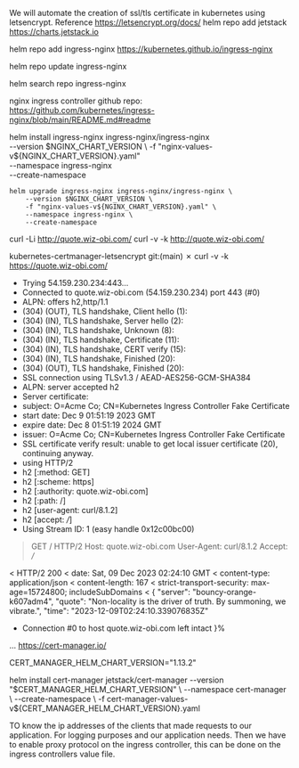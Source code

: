 We will automate the creation of ssl/tls certificate in kubernetes using letsencrypt.
Reference https://letsencrypt.org/docs/
helm repo add jetstack https://charts.jetstack.io

helm repo add ingress-nginx https://kubernetes.github.io/ingress-nginx

helm repo update ingress-nginx

helm search repo ingress-nginx


nginx ingress controller github repo:
https://github.com/kubernetes/ingress-nginx/blob/main/README.md#readme


helm install ingress-nginx ingress-nginx/ingress-nginx \
    --version $NGINX_CHART_VERSION \
    -f "nginx-values-v${NGINX_CHART_VERSION}.yaml" \
    --namespace ingress-nginx \
    --create-namespace

	helm upgrade ingress-nginx ingress-nginx/ingress-nginx \
	    --version $NGINX_CHART_VERSION \
	    -f "nginx-values-v${NGINX_CHART_VERSION}.yaml" \
	    --namespace ingress-nginx \
	    --create-namespace


curl -Li http://quote.wiz-obi.com/
curl -v -k http://quote.wiz-obi.com/


 kubernetes-certmanager-letsencrypt git:(main) ✗ curl -v -k https://quote.wiz-obi.com/
*   Trying 54.159.230.234:443...
* Connected to quote.wiz-obi.com (54.159.230.234) port 443 (#0)
* ALPN: offers h2,http/1.1
* (304) (OUT), TLS handshake, Client hello (1):
* (304) (IN), TLS handshake, Server hello (2):
* (304) (IN), TLS handshake, Unknown (8):
* (304) (IN), TLS handshake, Certificate (11):
* (304) (IN), TLS handshake, CERT verify (15):
* (304) (IN), TLS handshake, Finished (20):
* (304) (OUT), TLS handshake, Finished (20):
* SSL connection using TLSv1.3 / AEAD-AES256-GCM-SHA384
* ALPN: server accepted h2
* Server certificate:
*  subject: O=Acme Co; CN=Kubernetes Ingress Controller Fake Certificate
*  start date: Dec  9 01:51:19 2023 GMT
*  expire date: Dec  8 01:51:19 2024 GMT
*  issuer: O=Acme Co; CN=Kubernetes Ingress Controller Fake Certificate
*  SSL certificate verify result: unable to get local issuer certificate (20), continuing anyway.
* using HTTP/2
* h2 [:method: GET]
* h2 [:scheme: https]
* h2 [:authority: quote.wiz-obi.com]
* h2 [:path: /]
* h2 [user-agent: curl/8.1.2]
* h2 [accept: */*]
* Using Stream ID: 1 (easy handle 0x12c00bc00)
> GET / HTTP/2
> Host: quote.wiz-obi.com
> User-Agent: curl/8.1.2
> Accept: */*
>
< HTTP/2 200
< date: Sat, 09 Dec 2023 02:24:10 GMT
< content-type: application/json
< content-length: 167
< strict-transport-security: max-age=15724800; includeSubDomains
<
{
    "server": "bouncy-orange-k607adm4",
    "quote": "Non-locality is the driver of truth. By summoning, we vibrate.",
    "time": "2023-12-09T02:24:10.339076835Z"
* Connection #0 to host quote.wiz-obi.com left intact
}%


...
https://cert-manager.io/

CERT_MANAGER_HELM_CHART_VERSION="1.13.2"

helm install cert-manager jetstack/cert-manager --version "$CERT_MANAGER_HELM_CHART_VERSION" \
  --namespace cert-manager \
  --create-namespace \
  -f cert-manager-values-v${CERT_MANAGER_HELM_CHART_VERSION}.yaml

TO know the ip addresses of the clients that made requests to our application.
For logging purposes and our application needs.
Then we have to enable proxy protocol on the ingress controller, this can be done on the ingress controllers value file.